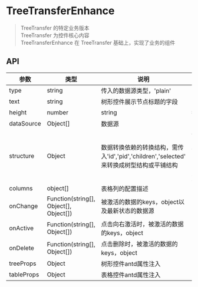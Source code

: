 # TreeTransferEnhance

> TreeTransfer 的特定业务版本  
> TreeTransfer 为控件核心内容  
> TreeTransferEnhance 在 TreeTransfer 基础上，实现了业务的组件

## API

| 参数 | 类型 | 说明 | 默认值 |
|-----|-----|-----|-----|
| type | string | 传入的数据源类型，'plain' | 'tree' | 'tree' |
| text | string | 树形控件展示节点标题的字段 | 'text' |
| height | number | string | 控件高度 | 400 |
| dataSource | Object[] | 数据源 | [] |
| structure | Object | 数据转换依赖的转换结构，需传入'id','pid','children','selected' 来转换成树型结构或平铺结构 | { id: 'id', pid: 'pid', children: 'children', selected: 'selected' } |
| columns | object[] | 表格列的配置描述 | |
| onChange | Function(string[], Object[], Object[]) | 被激活的数据的keys，object以及最新状态的数据源 | |
| onActive | Function(string[], Object[]) | 点击向右激活时，被激活的数据的keys，object |
| onDelete | Function(string[], Object[]) | 点击删除时，被激活的数据的keys，object |
| treeProps | Object | 树形控件antd属性注入 | |
| tableProps | Object | 表格控件antd属性注入 | |
